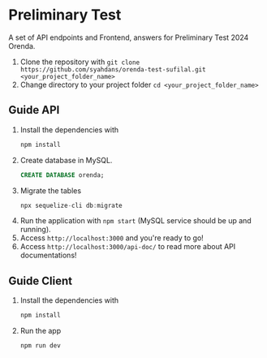# Preliminary Test

A set of API endpoints and Frontend, answers for Preliminary Test 2024 Orenda. 

1. Clone the repository with `git clone https://github.com/syahdans/orenda-test-sufilal.git <your_project_folder_name>`
2. Change directory to your project folder `cd <your_project_folder_name>`

## Guide API

1. Install the dependencies with 
   ```javascript
   npm install
   ```
2. Create database in MySQL.
   ```sql
   CREATE DATABASE orenda;
   ```
3. Migrate the tables
   ```javascript
   npx sequelize-cli db:migrate
   ```
4. Run the application with `npm start` (MySQL service should be up and running).
5. Access `http://localhost:3000` and you're ready to go!
6. Access `http://localhost:3000/api-doc/` to read more about API documentations!

## Guide Client
1. Install the dependencies with 
   ```javascript
   npm install
   ```
2. Run the app
   ```javascript
   npm run dev
   ```
